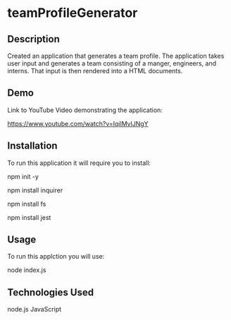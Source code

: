 # teamProfileGenerator

## Description

Created an application that generates a team profile. The application takes user input and generates a team consisting of a manger, engineers, and interns.
That input is then rendered into a HTML documents.

## Demo

Link to YouTube Video demonstrating the application:

https://www.youtube.com/watch?v=IqilMvlJNgY

## Installation

To run this application it will require you to install:

npm init -y

npm install inquirer

npm install fs

npm install jest

## Usage

To run this applction you will use:

node index.js

## Technologies Used

node.js
JavaScript
